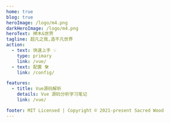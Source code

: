 ```yaml
---
home: true
blog: true
heroImage: /logo/m4.png
darkHeroImage: /logo/m4.png
heroText: 神木&世界
tagline: 超凡之我,造不凡世界
action:
  - text: 快速上手 💡
    type: primary
    link: /vue/
  - text: 配置 🛠
    link: /config/

features:
  - title: Vue源码解析
    details: Vue 源码分析学习笔记
    link: /vue/

footer: MIT Licensed | Copyright © 2021-present Sacred Wood
---
```

